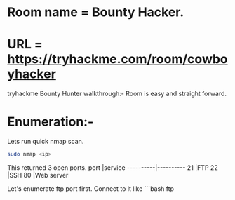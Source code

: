# Room name = Bounty Hacker.
# URL = https://tryhackme.com/room/cowboyhacker

tryhackme Bounty Hunter walkthrough:- Room is easy and straight forward.

# Enumeration:-

Lets run quick nmap scan.
```bash
sudo nmap <ip>
```
This returned 3 open ports.
port      |service
----------|----------
21        |FTP
22        |SSH
80        |Web server

Let's enumerate ftp port first.
Connect to it like ```bash
ftp <ip>
```
